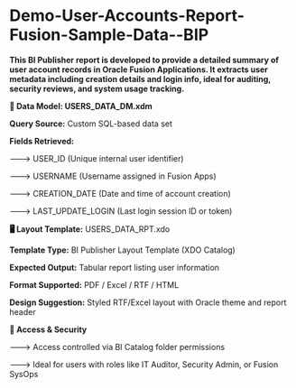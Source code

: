 # Demo-User-Accounts-Report-Fusion-Sample-Data--BIP

**This BI Publisher report is developed to provide a detailed summary of user account records in Oracle Fusion Applications. It extracts user metadata including creation details and login info, ideal for auditing, security reviews, and system usage tracking.**


**🧠 Data Model: USERS_DATA_DM.xdm**

**Query Source:** Custom SQL-based data set

**Fields Retrieved:** 

---> USER_ID (Unique internal user identifier)

---> USERNAME (Username assigned in Fusion Apps)

---> CREATION_DATE (Date and time of account creation)

---> LAST_UPDATE_LOGIN (Last login session ID or token)

**🖥️ Layout Template:** USERS_DATA_RPT.xdo

**Template Type:** BI Publisher Layout Template (XDO Catalog)

**Expected Output:** Tabular report listing user information

**Format Supported:** PDF / Excel / RTF / HTML

**Design Suggestion:** Styled RTF/Excel layout with Oracle theme and report header


**🔐 Access & Security**

---> Access controlled via BI Catalog folder permissions

---> Ideal for users with roles like IT Auditor, Security Admin, or Fusion SysOps



